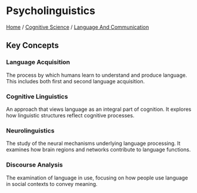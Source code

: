 # Psycholinguistics

[Home](../../../../README.md) / [Cognitive Science](../../../../cognitive_science/README.md) / [Language And Communication](../../../cognitive_science/language_and_communication/README.md)

## Key Concepts

### Language Acquisition

The process by which humans learn to understand and produce language. This includes both first and second language acquisition.

### Cognitive Linguistics

An approach that views language as an integral part of cognition. It explores how linguistic structures reflect cognitive processes.

### Neurolinguistics

The study of the neural mechanisms underlying language processing. It examines how brain regions and networks contribute to language functions.

### Discourse Analysis

The examination of language in use, focusing on how people use language in social contexts to convey meaning.

